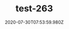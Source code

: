 ---
title: test-263
date: 2020-07-30T07:53:59.980Z
banner_subcontent: asdfsf
category: Case studies
focus: Support for leaders, colleagues and staff
role: CEO or leadership
organisation_size: Small (10-49 employees)
industry: Charity, not-for-profit
content: Lorem ipsum dolor sit amet, consectetur adipiscing elit, sed do eiusmod tempor incididunt ut labore et dolore magna aliqua. Ut enim ad minim veniam, quis nostrud exercitation ullamco laboris nisi ut aliquip ex ea commodo consequat. Duis aute irure dolor in reprehenderit in voluptate velit esse cillum dolore eu fugiat nulla pariatur. Excepteur sint occaecat cupidatat non proident, sunt in culpa qui officia deserunt mollit anim id est laborum.
---